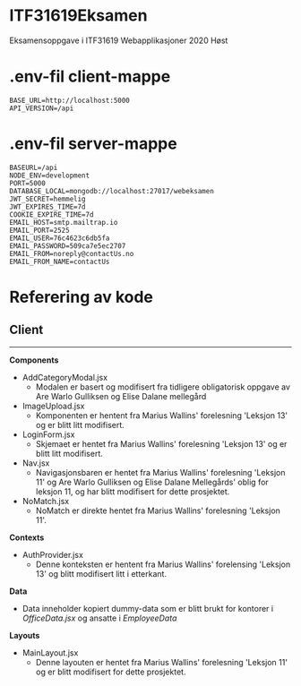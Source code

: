 # ITF31619Eksamen
Eksamensoppgave i ITF31619 Webapplikasjoner 2020 Høst

# .env-fil client-mappe

```
BASE_URL=http://localhost:5000
API_VERSION=/api
```

# .env-fil server-mappe

```
BASEURL=/api
NODE_ENV=development
PORT=5000
DATABASE_LOCAL=mongodb://localhost:27017/webeksamen
JWT_SECRET=hemmelig
JWT_EXPIRES_TIME=7d
COOKIE_EXPIRE_TIME=7d
EMAIL_HOST=smtp.mailtrap.io
EMAIL_PORT=2525
EMAIL_USER=76c4623c6db5fa
EMAIL_PASSWORD=509ca7e5ec2707
EMAIL_FROM=noreply@contactUs.no
EMAIL_FROM_NAME=contactUs
```

# Referering av kode

## Client
---
**Components**
* AddCategoryModal.jsx
    * Modalen er basert og modifisert fra tidligere obligatorisk oppgave av Are Warlo Gulliksen og Elise Dalane mellegård
* ImageUpload.jsx
    * Komponenten er hentent fra Marius Wallins' forelesning 'Leksjon 13' og er blitt litt modifisert.
* LoginForm.jsx
    * Skjemaet er hentet fra Marius Wallins' forelesning 'Leksjon 13' og er blitt litt modifisert.
* Nav.jsx
    * Navigasjonsbaren er hentet fra Marius Wallins' forelesning 'Leksjon 11' og Are Warlo Gulliksen og Elise Dalane Mellegårds' oblig for leksjon 11, og har blitt modifisert for dette prosjektet.
* NoMatch.jsx
    * NoMatch er direkte hentet fra Marius Wallins' forelesning 'Leksjon 11'.

**Contexts**
* AuthProvider.jsx
    * Denne konteksten er hentent fra Marius Wallins' forelensing 'Leksjon 13' og blitt modifisert litt i etterkant.

**Data**
* Data inneholder kopiert dummy-data som er blitt brukt for kontorer i _OfficeData.jsx_ og ansatte i _EmployeeData_

**Layouts**
* MainLayout.jsx
    * Denne layouten er hentet fra Marius Wallins' forelesning 'Leksjon 11' og er blitt modifisert for dette prosjektet.